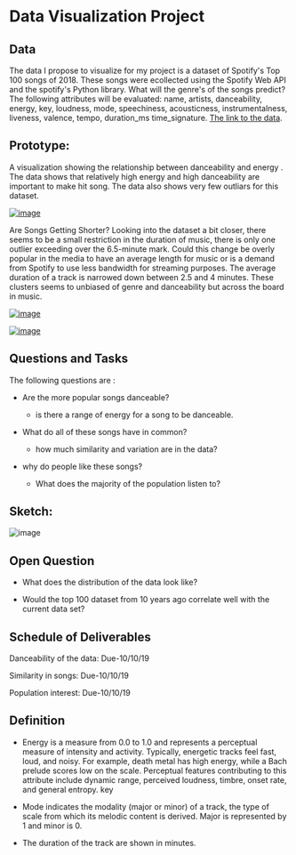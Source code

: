 # Data Visualization Project

## Data
The data I propose to visualize for my project is a dataset of Spotify's Top 100 songs of 2018. These songs were ecollected using the Spotify Web API and the spotify's Python library. What will the genre's of the songs predict? The following attributes will be evaluated: name, artists, danceability, energy, key, loudness, mode, speechiness, acousticness, instrumentalness, liveness, valence, tempo, duration_ms 	time_signature. [The link to the data](https://www.kaggle.com/nadintamer/top-spotify-tracks-of-2018).

## Prototype:
A visualization showing the relationship between danceability and energy . The data shows that relatively high energy and high danceability are important to make hit song. The data also shows very few outliars for this dataset.

[![image](https://user-images.githubusercontent.com/44887761/66096192-329cb100-e568-11e9-89c1-c89f054f9702.png)](https://beta.vizhub.com/samemurk21/6af3bc82208e4a56a695f4b0473640d7)

Are Songs Getting Shorter? Looking into the dataset a bit closer, there seems to be a small restriction in the duration of music, there is only one outlier exceeding over the 6.5-minute mark. Could this change be overly popular in the media to have an average length for music or is a demand from Spotify to use less bandwidth for streaming purposes. The average duration of a track is narrowed down between 2.5 and 4 minutes. These clusters seems to unbiased of genre and danceability but across the board in music.  

[![image](https://user-images.githubusercontent.com/44887761/66365470-111e3980-e95b-11e9-8b6c-5a99c61c4b44.png)](https://beta.vizhub.com/samemurk21/9bac56d08115406e91f0876c2bd1372d?edit=files&file=index.html)



[![image](https://user-images.githubusercontent.com/44887761/66722331-e0665600-edd9-11e9-9e5c-16f7de81644b.png)](https://beta.vizhub.com/samemurk21/6af3bc82208e4a56a695f4b0473640d7)

## Questions and Tasks

The following questions are : 

* Are the more popular songs danceable?
  * is there a range of energy for a song to be danceable.

* What do all of these songs have in common?
  * how much similarity and variation are in the data?

* why do people like these songs?
  * What does the majority of the population listen to?


## Sketch:
![image](https://user-images.githubusercontent.com/44887761/66096839-3f220900-e56a-11e9-98e6-eea0e32f7d40.png)

## Open Question
* What does the distribution of the data look like?

* Would the top 100 dataset from 10 years ago correlate well with the current data set?

## Schedule of Deliverables

Danceability of the data:                     Due-10/10/19

Similarity in songs:                          Due-10/10/19

Population interest:                          Due-10/10/19

## Definition
* Energy is a measure from 0.0 to 1.0 and represents a perceptual measure of intensity and activity. Typically, energetic tracks feel fast, loud, and noisy. For example, death metal has high energy, while a Bach prelude scores low on the scale. Perceptual features contributing to this attribute include dynamic range, perceived loudness, timbre, onset rate, and general entropy.
key

* Mode indicates the modality (major or minor) of a track, the type of scale from which its melodic content is derived. Major is represented by 1 and minor is 0.

* The duration of the track are shown in minutes. 

